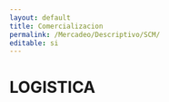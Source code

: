 ```yaml
---
layout: default
title: Comercializacion
permalink: /Mercadeo/Descriptivo/SCM/
editable: si
---
```


# LOGISTICA

